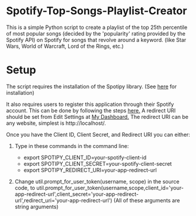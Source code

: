 # Spotify-Top-Songs-Playlist-Creator
This is a simple Python script to create a playlist of the top 25th percentile of most popular songs (decided by the 'popularity' rating provided by the Spotify API) on Spotify for songs that revolve around a keyword. (like Star Wars, World of Warcraft, Lord of the Rings, etc.)

# Setup
The script requires the installation of the Spotipy library. (See [here](https://github.com/plamere/spotipy) for installation)

It also requires users to register this application through their Spotify account.
This can be done by following the steps [here.](https://developer.spotify.com/documentation/general/guides/app-settings/#register-your-app)
A redirect URI should be set from Edit Settings at [My Dashboard.](https://developer.spotify.com/dashboard/applications)
The redirect URI can be any website, simplest is http://localhost/.

Once you have the Client ID, Client Secret, and Redirect URI you can either:
1. Type in these commands in the command line:
   - export SPOTIPY_CLIENT_ID=your-spotify-client-id
   - export SPOTIPY_CLIENT_SECRET=your-spotify-client-secret
   - export SPOTIPY_REDIRECT_URI=your-app-redirect-url
   
2. Change util.prompt_for_user_token(username, scope) in the source code, to util.prompt_for_user_token(username,scope,client_id='your-app-redirect-url',client_secret='your-app-redirect-url',redirect_uri='your-app-redirect-url')
(All of these arguments are string arguments)
